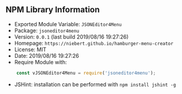 ## NPM Library Information
* Exported Module Variable: `JSONEditor4Menu`
* Package:  `jsoneditor4menu`
* Version:  `0.0.1`   (last build 2019/08/16 19:27:26)
* Homepage: `https://niebert.github.io/hamburger-menu-creator`
* License:  MIT
* Date:     2019/08/16 19:27:26
* Require Module with:
```javascript
    const vJSONEditor4Menu = require('jsoneditor4menu');
```
* JSHint: installation can be performed with `npm install jshint -g`
